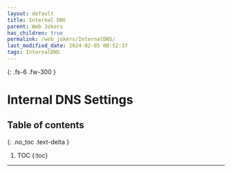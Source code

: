 ```yaml
---
layout: default
title: Internal DNS
parent: Web Jokers
has_children: true
permalink: /web_jokers/InternalDNS/
last_modified_date: 2024-02-05 08:52:37
tags: InternalDNS
---
```


{: .fs-6 .fw-300 }

# Internal DNS Settings

## Table of contents

{: .no_toc .text-delta }

1. TOC
{:toc}

---
